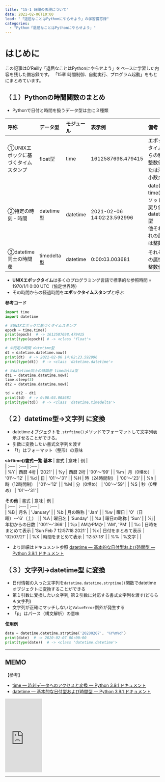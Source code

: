 ```yaml
---
title: "15-1 時間の表現について"
date: 2021-02-06T10:00
lead: "「退屈なことはPythonにやらせよう」の学習備忘録"
categories:
  - "Python「退屈なことはPythonにやらせよう」"
---
```


# はじめに
この記事はO’Reilly「退屈なことはPythonにやらせよう」をベースに学習した内容を残した備忘録です。
「15章 時間制御、自動実行、プログラム起動」をもとにまとめています。

## （１）Pythonの時間関数のまとめ
- Pythonで日付と時間を扱うデータ型は主に３種類

| 呼称 | データ型 | モジュール |  表示例 | 備考 |  
| :--- | :--- | :--- | :--- | :--- |  
| ①UNIXエポックに基づくタイムスタンプ | float型 | time | 1612587698.479415 | エポックタイぷからの秒数<br>整数値または浮動小数点値　|  
| ②特定の時刻・時間 | datetime型 | datetime | 2021-02-06 14:02:23.592996 | date(), time()メソッドの戻り値はdatetime型<br>他それぞれの属性は整数値 |  
| ③datetime同士の時間差 | timedelta型 | datetime | 0:00:03.003681 | それぞれの属性は整数値 |  

- **UNIXエポックタイム**は多くのプログラミング言語で標準的な参照時間 =  1970/1/1 0:00 UTC（協定世界時）
- その時間からの経過時間を**エポックタイムスタンプ**と呼ぶ

**参考コード**
```python
import time
import datetime

# ①UNIXエポックに基づくタイムスタンプ
epoch = time.time()
print(epoch)  # -> 1612587698.479415
print(type(epoch)) # -> <class 'float'>

# ②特定の時間 datetime型
dt = datetime.datetime.now()
print(dt)  # -> 2021-02-06 14:02:23.592996
print(type(dt))  # -> <class 'datetime.datetime'>

# ③datetime同士の時間差 timedelta型
dt1 = datetime.datetime.now()
time.sleep(3)
dt2 = datetime.datetime.now()

td = dt2 - dt1
print(td)  # -> 0:00:03.003681
print(type(td))  # -> <class 'datetime.timedelta'>
```


## （２）datetime型→文字列 に変換
- datetimeオブジェクトを`.strftime()`メソッドでフォーマットして文字列表示させることができる。
- 引数に変換したい書式文字列を渡す
- 「f」はフォーマット（整形）の意味

**strftime()書式一覧**
**基本**
| 書式 | 意味 | 例 |  
| :--- | :--- | :--- |  
| %Y | 西暦 4桁 | '2021' |
| %y | 西暦 2桁 | '00'〜'99' |
| %m | 月（0埋め） | '01'〜'12' |
| %d | 日 | '01'〜'31' |
| %H | 時（24時間制） | '00'〜'23' |
| %h | 時（12時間制） | '01'〜'12' |
| %M | 分（0埋め） | '00'〜'59' |
| %S | 秒（0埋め） | '01'〜'31' |

**その他**
| 書式 | 意味 | 例 |  
| :--- | :--- | :--- |  
| %B | 月名 | 'January' |
| %b | 月の略称 | 'Jan' |
| %w | 曜日 | '0'（日曜）〜'6'（土） |
| %A | 曜日名 | 'Sunday' |
| %a | 曜日の略称 | 'Sun' |
| %j | 年初からの日数 | '001'〜'366' |
| %p | AMかPMか | 'AM', 'PM' |
| %c | 日時をまとめて表示 | 'Sun Feb  7 12:57:18 2021' |
| %x | 日付をまとめて表示 | '02/07/21' |
| %X | 時間をまとめて表示 | '12:57:18' |
| %% | %文字 | |

- より詳細はドキュメント参照
  [datetime — 基本的な日付型および時間型 — Python 3.9.1 ドキュメント](https://docs.python.org/ja/3/library/datetime.html#strftime-strptime-behavior)

## （３）文字列→datetime型 に変換
- 日付情報の入った文字列を`datetime.datetime.strptime()`関数でdatetimeオブジェクトに変換することができる
- 第１引数に変換したい文字列, 第２引数に対応する書式文字列を渡す(どちらも文字列)
- 文字列が正確にマッチしないと`ValueError`例外が発生する
- 「p」はパース（構文解析）の意味

**使用例**
```python
date = datetime.datetime.strptime('20200207', '%Y%m%d')
print(date)  # -> 2020-02-07 00:00:00
print(type(date))  # -> <class 'datetime.datetime'>
```

---
## MEMO
【参考】
- [time — 時刻データへのアクセスと変換 — Python 3.9.1 ドキュメント](https://docs.python.org/ja/3/library/time.html)
- [datetime — 基本的な日付型および時間型 — Python 3.9.1 ドキュメント](https://docs.python.org/ja/3/library/datetime.html)

<iframe style="width:120px;height:240px;" marginwidth="0" marginheight="0" scrolling="no" frameborder="0" src="https://rcm-fe.amazon-adsystem.com/e/cm?ref=qf_sp_asin_til&t=massasquash08-22&m=amazon&o=9&p=8&l=as1&IS1=1&detail=1&asins=487311778X&linkId=691e891718cdd36feb75e664a0a2f53a&bc1=ffffff&amp;lt1=_top&fc1=333333&lc1=0066c0&bg1=ffffff&f=ifr"></iframe>

---